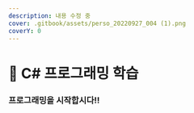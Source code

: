 ```yaml
---
description: 내용 수정 중
cover: .gitbook/assets/perso_20220927_004 (1).png
coverY: 0
---
```


# 🤣 C# 프로그래밍 학습

### 프로그래밍을 시작합시다!!
